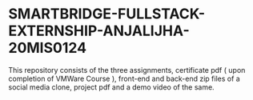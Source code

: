 # SMARTBRIDGE-FULLSTACK-EXTERNSHIP-ANJALIJHA-20MIS0124
This repository consists of the three assignments, certificate pdf ( upon completion of VMWare Course ), front-end and back-end zip files of a social media clone, project pdf and a demo video of the same. 
